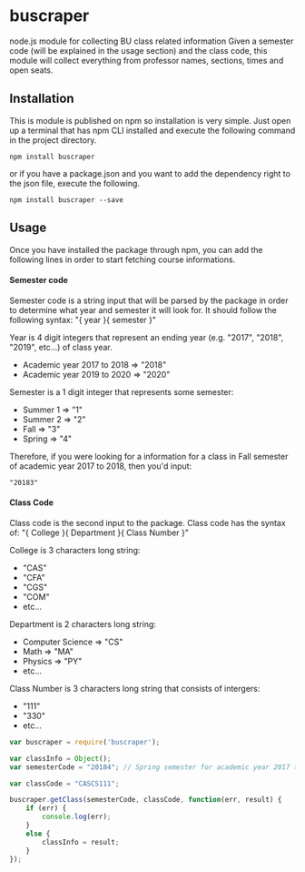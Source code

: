 # buscraper
node.js module for collecting BU class related information
Given a semester code (will be explained in the usage section) and the class code, this module will collect everything from professor names, sections, times and open seats.

## Installation
This is module is published on npm so installation is very simple.
Just open up a terminal that has npm CLI installed and execute the following command in the project directory.
```
npm install buscraper
```
or if you have a package.json and you want to add the dependency right to the json file, execute the following.
```
npm install buscraper --save
```

## Usage

Once you have installed the package through npm, you can add the following lines in order to start fetching course informations.

#### Semester code
Semester code is a string input that will be parsed by the package in order to determine what year and semester it will look for. It should follow the following syntax: "{ year }{ semester }"

Year is 4 digit integers that represent an ending year (e.g. "2017", "2018", "2019", etc...) of class year.
- Academic year 2017 to 2018 => "2018"
- Academic year 2019 to 2020 => "2020"

Semester is a 1 digit integer that represents some semester:
- Summer 1 => "1"
- Summer 2 => "2"
- Fall => "3"
- Spring => "4"

Therefore, if you were looking for a information for a class in Fall semester of academic year 2017 to 2018, then you'd input:
```
"20183"
```

#### Class Code
Class code is the second input to the package. Class code has the syntax of:
"{ College }{ Department }{ Class Number }"

College is 3 characters long string:
- "CAS"
- "CFA"
- "CGS"
- "COM"
- etc...

Department is 2 characters long string:
- Computer Science => "CS"
- Math => "MA"
- Physics => "PY"
- etc...

Class Number is 3 characters long string that consists of intergers:
- "111"
- "330"
- etc...

``` javascript
var buscraper = require('buscraper');

var classInfo = Object();
var semesterCode = "20184"; // Spring semester for academic year 2017 to 2018

var classCode = "CASCS111";

buscraper.getClass(semesterCode, classCode, function(err, result) {
    if (err) {
        console.log(err);
    }
    else {
        classInfo = result;
    }
});
```
